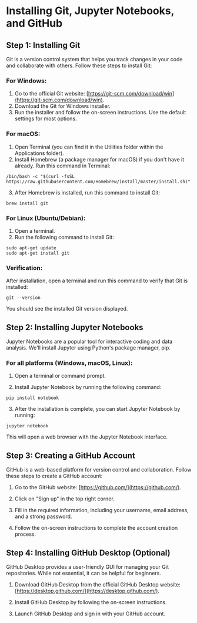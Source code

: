 
# Installing Git, Jupyter Notebooks, and GitHub  
  
## Step 1: Installing Git  
  
Git is a version control system that helps you track changes in your code and collaborate with others. Follow these steps to install Git:  
  
### For Windows:  
  
1. Go to the official Git website: [https://git-scm.com/download/win](https://git-scm.com/download/win).  
2. Download the Git for Windows installer.  
3. Run the installer and follow the on-screen instructions. Use the default settings for most options.  
  
### For macOS:  
  
1. Open Terminal (you can find it in the Utilities folder within the Applications folder).  
2. Install Homebrew (a package manager for macOS) if you don't have it already. Run this command in Terminal:  
```  
/bin/bash -c "$(curl -fsSL https://raw.githubusercontent.com/Homebrew/install/master/install.sh)"
```  
3. After Homebrew is installed, run this command to install Git:  
```  
brew install git  
```  
  
### For Linux (Ubuntu/Debian):  
  
1. Open a terminal.  
2. Run the following command to install Git:  
```  
sudo apt-get update  
sudo apt-get install git  
```  
  
### Verification:  
  
After installation, open a terminal and run this command to verify that Git is installed:  
  
```  
git --version  
```  
  
You should see the installed Git version displayed.  
  
## Step 2: Installing Jupyter Notebooks  
  
Jupyter Notebooks are a popular tool for interactive coding and data analysis. We'll install Jupyter using Python's package manager, pip.  
  
### For all platforms (Windows, macOS, Linux):  
  
1. Open a terminal or command prompt.  
  
2. Install Jupyter Notebook by running the following command:  
  
```  
pip install notebook  
```  
  
3. After the installation is complete, you can start Jupyter Notebook by running:  
  
```  
jupyter notebook  
```  
  
This will open a web browser with the Jupyter Notebook interface.  
  
## Step 3: Creating a GitHub Account  
  
GitHub is a web-based platform for version control and collaboration. Follow these steps to create a GitHub account:  
  
1. Go to the GitHub website: [https://github.com/](https://github.com/).  
  
2. Click on "Sign up" in the top right corner.  
  
3. Fill in the required information, including your username, email address, and a strong password.  
  
4. Follow the on-screen instructions to complete the account creation process.  
  
## Step 4: Installing GitHub Desktop (Optional)  
  
GitHub Desktop provides a user-friendly GUI for managing your Git repositories. While not essential, it can be helpful for beginners.  
  
1. Download GitHub Desktop from the official GitHub Desktop website: [https://desktop.github.com/](https://desktop.github.com/).  
  
2. Install GitHub Desktop by following the on-screen instructions.  
  
3. Launch GitHub Desktop and sign in with your GitHub account.
